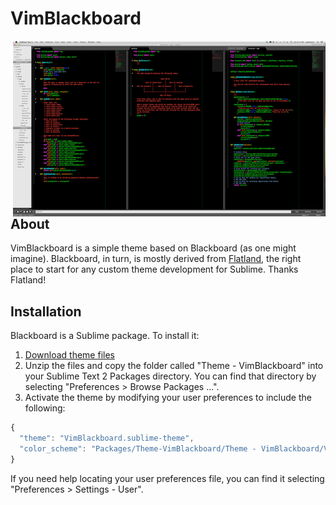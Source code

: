 # VimBlackboard

<a href="https://raw.github.com/oubiwann/Theme-VimBlackboard/master/Sublime-VimBlackboard.png">
  <img style="float:right" src="Sublime-VimBlackboard-small.png" />
</a>

## About

VimBlackboard is a simple theme based on Blackboard (as one might imagine).
Blackboard, in turn, is mostly derived from
[Flatland](https://github.com/thinkpixellab/flatland), the right place to start
for any custom theme development for Sublime. Thanks Flatland!


## Installation
Blackboard is a Sublime package. To install it:

1. [Download theme
   files](https://github.com/oubiwann/Theme-VimBlackboard/archive/master.zip)
2. Unzip the files and copy the folder called "Theme - VimBlackboard" into your
   Sublime Text 2 Packages directory. You can find that directory by selecting
   "Preferences > Browse Packages ...".
3. Activate the theme by modifying your user preferences to include the
   following:

```javascript
{
  "theme": "VimBlackboard.sublime-theme",
  "color_scheme": "Packages/Theme-VimBlackboard/Theme - VimBlackboard/VimBlackboard.tmtheme"
}
```

If you need help locating your user preferences file, you can find it selecting
"Preferences > Settings - User".

